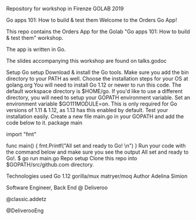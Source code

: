 Repository for workshop in Firenze GOLAB 2019

Go apps 101: How to build & test them
Welcome to the Orders Go App!

This repo contains the Orders App for the Golab "Go apps 101: How to build & test them" workshop.

The app is written in Go.

The slides accompanying this workshop are found on talks.godoc

Setup
Go setup
Download & install the Go tools. Make sure you add the bin directory to your PATH as well. Choose the installation steps for your OS at golang.org
You will need to install Go 1.12 or newer to run this code.
The default workspace directory is $HOME/go. If you'd like to use a different directory, you will need to setup your GOPATH environment variable.
Set an environment variable $GO111MODULE=on.
This is only required for Go versions of 1.11 & 1.12, as 1.13 has this enabled by default.
Test your installation easily. Create a new file main.go in your GOPATH and add the code below to it.
package main

import "fmt"

func main() {
	fmt.Printf("All set and ready to Go! \n")
}
Run your code with the command below and make sure you see the output All set and ready to Go!.
$ go run main.go
Repo setup
Clone this repo into $GOPATH/src/github.com directory.

Technologies used
Go 1.12
gorilla/mux
matryer/moq
Author
Adelina Simion

Software Engineer, Back End @ Deliveroo

@classic.addetz

@DeliverooEng
